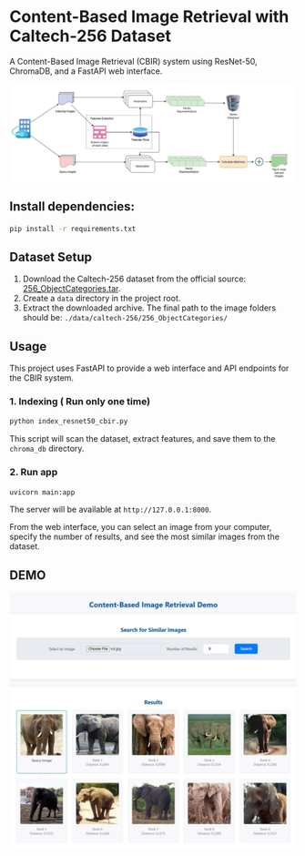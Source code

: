 # Content-Based Image Retrieval with Caltech-256 Dataset

A Content-Based Image Retrieval (CBIR) system using ResNet-50, ChromaDB, and a FastAPI web interface.

![](data/example/structure.jpg)

## Install dependencies:
```bash
pip install -r requirements.txt
```

## Dataset Setup

1.  Download the Caltech-256 dataset from the official source: [256_ObjectCategories.tar](http://www.vision.caltech.edu/Image_Datasets/Caltech256/256_ObjectCategories.tar).
2.  Create a `data` directory in the project root.
3.  Extract the downloaded archive. The final path to the image folders should be:
    `./data/caltech-256/256_ObjectCategories/`

## Usage

This project uses FastAPI to provide a web interface and API endpoints for the CBIR system.
### 1. Indexing ( Run only one time)
```bash
python index_resnet50_cbir.py
```
This script will scan the dataset, extract features, and save them to the `chroma_db` directory. 

### 2. Run app

```bash
uvicorn main:app 
```
The server will be available at `http://127.0.0.1:8000`.


From the web interface, you can select an image from your computer, specify the number of results, and see the most similar images from the dataset.


## DEMO
![Kết quả tìm kiếm CBIR](data/example/demo_web.jpg)


